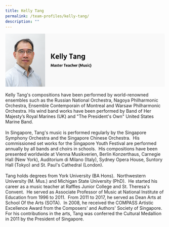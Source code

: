 ```yaml
---
title: Kelly Tang
permalink: /team-profiles/kelly-tang/
description: ""
---
```

![](/images/kelly%20tang.png)

Kelly Tang's compositions have been performed by world-renowned ensembles such as the Russian National Orchestra, Nagoya Philharmonic Orchestra, Ensemble Contemporain of Montreal and Warsaw Philharmonic Orchestra. His wind band works have been performed by Band of Her Majesty’s Royal Marines (UK) and "The President's Own" United States Marine Band.  
   
In Singapore, Tang's music is performed regularly by the Singapore Symphony Orchestra and the Singapore Chinese Orchestra.  His commissioned set works for the Singapore Youth Festival are performed annually by all bands and choirs in schools.  His compositions have been presented worldwide at Vienna Musikverien, Berlin Konzerthaus, Carnegie Hall (New York), Auditorium di Milano (Italy), Sydney Opera House, Suntory Hall (Tokyo) and St. Paul's Cathedral (London).  
   
Tang holds degrees from York University (BA Hons).  Northwestern University (M. Mus.) and Michigan State University (PhD).  He started his career as a music teacher at Raffles Junior College and St. Theresa's Convent.  He served as Associate Professor of Music at National Institute of Education from 1996 to 2011.  From 2011 to 2017, he served as Dean Arts at School Of the Arts (SOTA).  In 2008, he received the COMPASS Artistic Excellence Award from the Composers' and Authors' Society of Singapore.  For his contributions in the arts, Tang was conferred the Cultural Medallion in 2011 by the President of Singapore.
